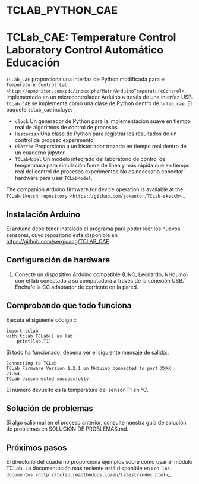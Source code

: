 # TCLAB_PYTHON_CAE
TCLab_CAE: Temperature Control Laboratory Control Automático Educación
=======================================================================


``TCLab_CAE`` proporciona una interfaz de Python modificada para el
`Temperature Control Lab <http://apmonitor.com/pdc/index.php/Main/ArduinoTemperatureControl>`_
implementado en un microcontrolador Arduino a través de una interfaz USB.
``TCLab_CAE`` se implementa como una clase de Python dentro
de ``tclab_cae``.  El paquete  ``tclab_cae`` incluye:

* ``clock`` Un generador de Python para la implementación suave en tiempo real de
   algoritmos de control de procesos.
* ``Historian`` Una clase de Python para registrar los resultados de un control de proceso
   experimento.
* ``Plotter`` Proporciona a un historiador trazado en tiempo real dentro de un
   cuaderno jupyter.
* ``TCLabModel`` Un modelo integrado del laboratorio de control de temperatura
   para simulación fuera de línea y más rápida que en tiempo real del control de procesos
   experimentos No es necesario conectar hardware para usar ``TCLabModel``.

The companion Arduino firmware for device operation is available at the
`TCLab-Sketch repository <https://github.com/jckantor/TCLab-sketch>`_.


Instalación Arduino
--------------------

El arduino debe tener instalado el programa para poder leer los nuevos sensores, cuyo repositorio esta disponible en 
<https://github.com/sergioacg/TCLAB_CAE>


Configuración de hardware
--------------

1. Conecte un dispositivo Arduino compatible (UNO, Leonardo, NHduino) con el
    lab conectado a su computadora a través de la conexión USB. Enchufe la CC
    adaptador de corriente en la pared.



Comprobando que todo funciona
------------------------------

Ejecuta el siguiente código ::

    import tclab
    with tclab.TCLab() as lab:
        print(lab.T1)

Si todo ha funcionado, debería ver el siguiente mensaje de salida::

    Connecting to TCLab
    TCLab Firmware Version 1.2.1 on NHduino connected to port XXXX
    21.54
    TCLab disconnected successfully.

El número devuelto es la temperatura del sensor T1 en °C.


Solución de problemas
---------------

Si algo salió mal en el proceso anterior, consulte nuestra guía de solución de problemas
en SOLUCIÓN DE PROBLEMAS.md.

Próximos pasos
----------

El directorio del cuaderno proporciona ejemplos sobre cómo usar el módulo TCLab.
La documentación más reciente está disponible en
`Lea los documentos <http://tclab.readthedocs.io/en/latest/index.html>`_.
